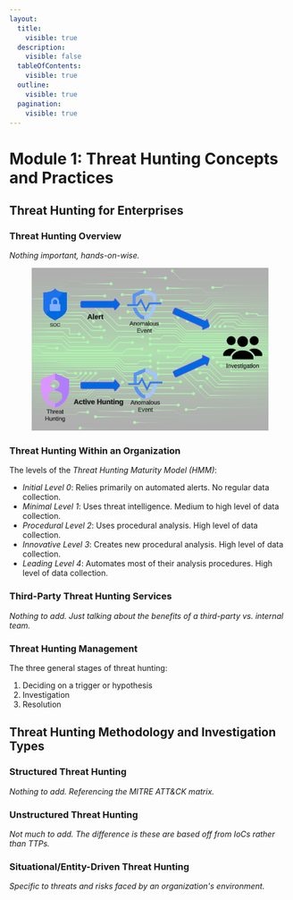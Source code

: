 ```yaml
---
layout:
  title:
    visible: true
  description:
    visible: false
  tableOfContents:
    visible: true
  outline:
    visible: true
  pagination:
    visible: true
---
```


# Module 1: Threat Hunting Concepts and Practices

## Threat Hunting for Enterprises

### Threat Hunting Overview

_Nothing important, hands-on-wise._

<figure><img src="../../../.gitbook/assets/image (1) (1).png" alt=""><figcaption></figcaption></figure>

### Threat Hunting Within an Organization

The levels of the _Threat Hunting Maturity Model (HMM)_:

* _Initial Level 0_: Relies primarily on automated alerts. No regular data collection.
* _Minimal Level 1_: Uses threat intelligence. Medium to high level of data collection.
* _Procedural Level 2_: Uses procedural analysis. High level of data collection.
* _Innovative Level 3_: Creates new procedural analysis. High level of data collection.
* _Leading Level 4_: Automates most of their analysis procedures. High level of data collection.

### Third-Party Threat Hunting Services

_Nothing to add. Just talking about the benefits of a third-party vs. internal team._

### Threat Hunting Management

The three general stages of threat hunting:

1. Deciding on a trigger or hypothesis
2. Investigation
3. Resolution

## Threat Hunting Methodology and Investigation Types

### Structured Threat Hunting

_Nothing to add. Referencing the MITRE ATT\&CK matrix._

### Unstructured Threat Hunting

_Not much to add. The difference is these are based off from IoCs rather than TTPs._

### Situational/Entity-Driven Threat Hunting

_Specific to threats and risks faced by an organization's environment._
